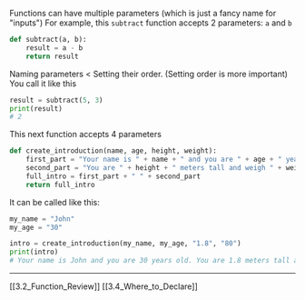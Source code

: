 Functions can have multiple parameters (which is just a fancy name for "inputs")
For example, this ```subtract``` function accepts 2 parameters: ```a``` and ```b``` 

``` python
def subtract(a, b):
    result = a - b
    return result
```

Naming parameters < Setting their order. (Setting order is more important)
You call it like this

``` python
result = subtract(5, 3)
print(result)
# 2
```

This next function accepts 4 parameters

``` python
def create_introduction(name, age, height, weight):
    first_part = "Your name is " + name + " and you are " + age + " years old."
    second_part = "You are " + height + " meters tall and weigh " + weight + " kilograms."
    full_intro = first_part + " " + second_part
    return full_intro
```

It can be called like this:

``` python
my_name = "John"
my_age = "30"

intro = create_introduction(my_name, my_age, "1.8", "80")
print(intro)
# Your name is John and you are 30 years old. You are 1.8 meters tall and weigh 80 kilograms.
```

---
[[3.2_Function_Review]]
[[3.4_Where_to_Declare]]